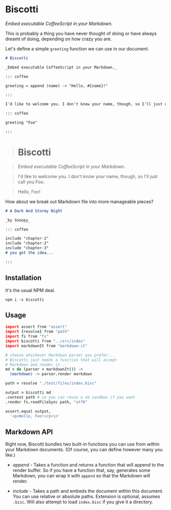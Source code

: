 # Biscotti

_Embed executable CoffeeScript in your Markdown._

This is probably a thing you have never thought of doing or have always dreamt of doing, depending on how crazy you are.

Let's define a simple `greeting` function we can use in our document.

```markdown
# Biscotti

_Embed executable CoffeeScript in your Markdown._

::: coffee

greeting = append (name) -> "Hello, #{name}!"

:::

I'd like to welcome you. I don't know your name, though, so I'll just call you Foo.

::: coffee

greeting "Foo"

:::
```

> # Biscotti

> _Embed executable CoffeeScript in your Markdown._

> I'd like to welcome you. I don't know your name, though, so I'll just call you Foo.

> Hello, Foo!

How about we break out Markdown file into more manageable pieces?

```markdown
# A Dark And Stormy Night

_by Snoopy_

::: coffee

include "chapter-1"
include "chapter-2"
include "chapter-3"
# you get the idea...

:::

```

## Installation

It's the usual NPM deal.

`npm i -s biscotti`

## Usage

```coffee
import assert from "assert"
import {resolve} from "path"
import fs from "fs"
import biscotti from "../src/index"
import markdownIt from "markdown-it"

# choose whichever Markdown parser you prefer...
# Biscotti just needs a function that will accept
# Markdown and render it...
md = do (parser = markdownIt()) ->
  (markdown) -> parser.render markdown

path = resolve "./test/files/index.bisc"

output = biscotti md
.context path # so you can reuse a vm sandbox if you want
.render fs.readFileSync path, "utf8"

assert.equal output,
  '<p>Hello, Foo!</p>\n'
```

## Markdown API

Right now, Biscotti bundles two built-in functions you can use from within your Markdown documents. (Of course, you can define however many you like.)

- _append_ - Takes a function and returns a function that will append to the render buffer. So if you have a function that, say, generates some Markdown, you can wrap it with `append` so that the Markdown will render.

- _include_ - Takes a path and embeds the document within this document. You can use relative or absolute paths. Extension is optional, assumes `.bisc`. Will also attempt to load `index.bisc` if you give it a directory.
